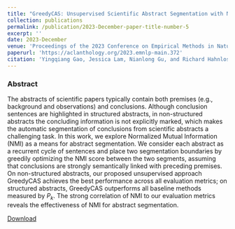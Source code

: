```yaml
---
title: "GreedyCAS: Unsupervised Scientific Abstract Segmentation with Normalized Mutual Information"
collection: publications
permalink: /publication/2023-December-paper-title-number-5
excerpt: ''
date: 2023-December
venue: 'Proceedings of the 2023 Conference on Empirical Methods in Natural Language Processing'
paperurl: 'https://aclanthology.org/2023.emnlp-main.372'
citation: 'Yingqiang Gao, Jessica Lam, Nianlong Gu, and Richard Hahnloser. 2023. GreedyCAS: Unsupervised Scientific Abstract Segmentation with Normalized Mutual Information. In Proceedings of the 2023 Conference on Empirical Methods in Natural Language Processing, pages 6093–6108, Singapore. Association for Computational Linguistics.'
---
```

### Abstract 

The abstracts of scientific papers typically contain both premises (e.g., background and observations) and conclusions. Although conclusion sentences are highlighted in structured abstracts, in non-structured abstracts the concluding information is not explicitly marked, which makes the automatic segmentation of conclusions from scientific abstracts a challenging task. In this work, we explore Normalized Mutual Information (NMI) as a means for abstract segmentation. We consider each abstract as a recurrent cycle of sentences and place two segmentation boundaries by greedily optimizing the NMI score between the two segments, assuming that conclusions are strongly semantically linked with preceding premises. On non-structured abstracts, our proposed unsupervised approach GreedyCAS achieves the best performance across all evaluation metrics; on structured abstracts, GreedyCAS outperforms all baseline methods measured by $P_k$. The strong correlation of NMI to our evaluation metrics reveals the effectiveness of NMI for abstract segmentation.

[Download](https://aclanthology.org/2023.emnlp-main.372.pdf)